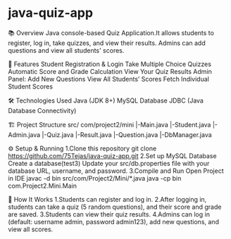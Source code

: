 # java-quiz-app
📚 Overview
Java console-based Quiz Application.It allows students to register, log in, take quizzes, and view their results.
Admins can add questions and view all students' scores.

🚀 Features
Student Registration & Login
Take Multiple Choice Quizzes
Automatic Score and Grade Calculation
View Your Quiz Results
Admin Panel:
Add New Questions
View All Students’ Scores
Fetch Individual Student Scores


🛠️ Technologies Used
Java (JDK 8+)
MySQL Database
JDBC (Java Database Connectivity)

🏗️ Project Structure
src/
   com/project2/mini
   |-Main.java
   |-Student.java
   |-Admin.java
   |-Quiz.java
   |-Result.java
   |-Question.java
   |-DbManager.java


⚙️ Setup & Running
1.Clone this repository
  git clone https://github.com/75Tejas/java-quiz-app.git
2.Set up MySQL Database
  Create a database(test3)
  Update your src/db.properties file with your database URL, username, and password.
3.Compile and Run
  Open Project in IDE
  javac -d bin src/com/Project2/Mini/*.java
  java -cp bin com.Project2.Mini.Main

📝 How It Works
1.Students can register and log in.
2.After logging in, students can take a quiz (5 random questions), and their score and grade are saved.
3.Students can view their quiz results.
4.Admins can log in (default: username admin, password admin123), add new questions, and view all scores.



  
  

   

 
 
 
